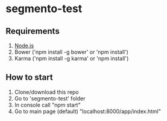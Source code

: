# segmento-test

## Requirements

1. [Node.js](https://nodejs.org/en/)
2. Bower ('npm install -g bower' or 'npm install')
3. Karma ('npm install -g karma' or 'npm install')

## How to start

1. Clone/download this repo
2. Go to 'segmento-test' folder
3. In console call "npm start"
4. Go to main page (default) "localhost:8000/app/index.html"
